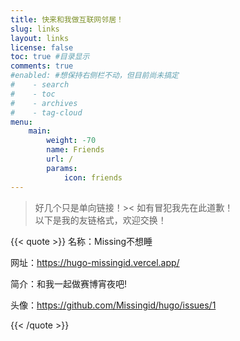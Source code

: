 ```yaml
---
title: 快来和我做互联网邻居！
slug: links
layout: links
license: false
toc: true #目录显示
comments: true
#enabled: #想保持右侧栏不动，但目前尚未搞定
#    - search
#    - toc
#    - archives
#    - tag-cloud
menu:
    main: 
        weight: -70
        name: Friends
        url: /
        params:
            icon: friends
---
```

>好几个只是单向链接！>< 如有冒犯我先在此道歉！<br>以下是我的友链格式，欢迎交换！

{{< quote >}} 
名称：Missing不想睡

网址：https://hugo-missingid.vercel.app/

简介：和我一起做赛博宵夜吧!

头像：https://github.com/Missingid/hugo/issues/1

{{< /quote >}}


